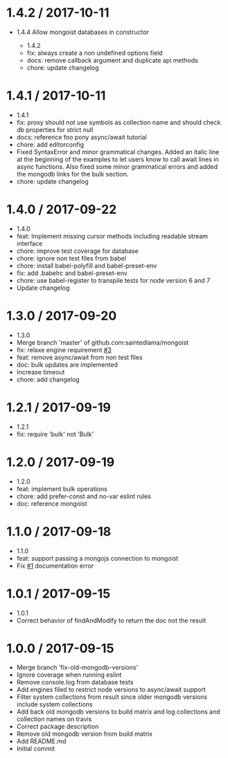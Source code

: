 1.4.2 / 2017-10-11
==================
* 1.4.4 Allow mongoist databases in constructor


  * 1.4.2
  * fix: always create a non undefined options field
  * docs: remove callback argument and duplicate api methods
  * chore: update changelog

1.4.1 / 2017-10-11
==================

  * 1.4.1
  * fix: proxy should not use symbols as collection name and should check db properties for strict null
  * docs: reference foo pony async/await tutorial
  * chore: add editorconfig
  * Fixed SyntaxError and minor grammatical changes.
    Added an italic line at the beginning of the examples to let users know to call await lines in async functions. Also fixed some minor grammatical errors and added the mongodb links for the bulk section.
  * chore: update changelog

1.4.0 / 2017-09-22
==================

  * 1.4.0
  * feat: Implement missing cursor methods including readable stream interface
  * chore: improve test coverage for database
  * chore: ignore non test files from babel
  * chore: install babel-polyfill and babel-preset-env
  * fix: add .babelrc and babel-preset-env
  * chore: use babel-register to transpile tests for node version 6 and 7
  * Update changelog

1.3.0 / 2017-09-20
==================

  * 1.3.0
  * Merge branch 'master' of github.com:saintedlama/mongoist
  * fix: relaxe engine requirement [#3](https://github.com/saintedlama/mongoist/issues/3)
  * feat: remove async/await from non test files
  * doc: bulk updates are implemented
  * Increase timeout
  * chore: add changelog

1.2.1 / 2017-09-19
==================

  * 1.2.1
  * fix: require 'bulk' not 'Bulk'

1.2.0 / 2017-09-19
==================

  * 1.2.0
  * feat: implement bulk operations
  * chore: add prefer-const and no-var eslint rules
  * doc: reference mongoist

1.1.0 / 2017-09-18
==================

  * 1.1.0
  * feat: support passing a mongojs connection to mongoist
  * Fix [#1](https://github.com/saintedlama/mongoist/issues/1) documentation error

1.0.1 / 2017-09-15
==================

  * 1.0.1
  * Correct behavior of findAndModify to return the doc not the result

1.0.0 / 2017-09-15
==================

  * Merge branch 'fix-old-mongodb-versions'
  * Ignore coverage when running eslint
  * Remove console.log from database tests
  * Add engines filed to restrict node versions to async/await support
  * Filter system collections from result since older mongodb versions include system collections
  * Add back old mongodb versions to build matrix and log collections and collection names on travis
  * Correct package description
  * Remove old mongodb version from build matrix
  * Add README.md
  * Initial commit
